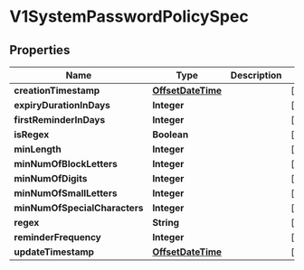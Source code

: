 # V1SystemPasswordPolicySpec

## Properties
Name | Type | Description | Notes
------------ | ------------- | ------------- | -------------
**creationTimestamp** | [**OffsetDateTime**](OffsetDateTime.md) |  |  [optional]
**expiryDurationInDays** | **Integer** |  |  [optional]
**firstReminderInDays** | **Integer** |  |  [optional]
**isRegex** | **Boolean** |  |  [optional]
**minLength** | **Integer** |  |  [optional]
**minNumOfBlockLetters** | **Integer** |  |  [optional]
**minNumOfDigits** | **Integer** |  |  [optional]
**minNumOfSmallLetters** | **Integer** |  |  [optional]
**minNumOfSpecialCharacters** | **Integer** |  |  [optional]
**regex** | **String** |  |  [optional]
**reminderFrequency** | **Integer** |  |  [optional]
**updateTimestamp** | [**OffsetDateTime**](OffsetDateTime.md) |  |  [optional]
